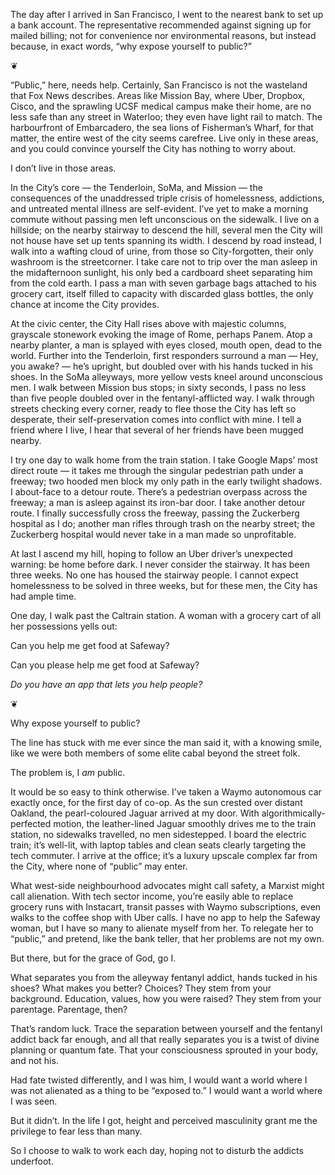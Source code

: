The day after I arrived in San Francisco, I went to the nearest bank to set up a bank account. The representative recommended against signing up for mailed billing; not for convenience nor environmental reasons, but instead because, in exact words, “why expose yourself to public?”

❦

“Public,” here, needs help. Certainly, San Francisco is not the wasteland that Fox News describes. Areas like Mission Bay, where Uber, Dropbox, Cisco, and the sprawling UCSF medical campus make their home, are no less safe than any street in Waterloo; they even have light rail to match. The harbourfront of Embarcadero, the sea lions of Fisherman’s Wharf, for that matter, the entire west of the city seems carefree. Live only in these areas, and you could convince yourself the City has nothing to worry about.

I don’t live in those areas.

In the City’s core — the Tenderloin, SoMa, and Mission — the consequences of the unaddressed triple crisis of homelessness, addictions, and untreated mental illness are self-evident. I’ve yet to make a morning commute without passing men left unconscious on the sidewalk. I live on a hillside; on the nearby stairway to descend the hill, several men the City will not house have set up tents spanning its width. I descend by road instead, I walk into a wafting cloud of urine, from those so City-forgotten, their only washroom is the streetcorner. I take care not to trip over the man asleep in the midafternoon sunlight, his only bed a cardboard sheet separating him from the cold earth. I pass a man with seven garbage bags attached to his grocery cart, itself filled to capacity with discarded glass bottles, the only chance at income the City provides. 

At the civic center, the City Hall rises above with majestic columns, grayscale stonework evoking the image of Rome, perhaps Panem. Atop a nearby planter, a man is splayed with eyes closed, mouth open, dead to the world. Further into the Tenderloin, first responders surround a man — Hey, you awake? — he’s upright, but doubled over with his hands tucked in his shoes. In the SoMa alleyways, more yellow vests kneel around unconscious men. I walk between Mission bus stops; in sixty seconds, I pass no less than five people doubled over in the fentanyl-afflicted way. I walk through streets checking every corner, ready to flee those the City has left so desperate, their self-preservation comes into conflict with mine. I tell a friend where I live, I hear that several of her friends have been mugged nearby.

I try one day to walk home from the train station. I take Google Maps’ most direct route — it takes me through the singular pedestrian path under a freeway; two hooded men block my only path in the early twilight shadows. I about-face to a detour route. There’s a pedestrian overpass across the freeway; a man is asleep against its iron-bar door. I take another detour route. I finally successfully cross the freeway, passing the Zuckerberg hospital as I do; another man rifles through trash on the nearby street; the Zuckerberg hospital would never take in a man made so unprofitable. 

At last I ascend my hill, hoping to follow an Uber driver’s unexpected warning: be home before dark. I never consider the stairway. It has been three weeks. No one has housed the stairway people. I cannot expect homelessness to be solved in three weeks, but for these men, the City has had ample time. 

One day, I walk past the Caltrain station. A woman with a grocery cart of all her possessions yells out:

Can you help me get food at Safeway?

Can you please help me get food at Safeway?

_Do you have an app that lets you help people?_

❦

Why expose yourself to public?

The line has stuck with me ever since the man said it, with a knowing smile, like we were both members of some elite cabal beyond the street folk.

The problem is, I _am_ public.

It would be so easy to think otherwise. I’ve taken a Waymo autonomous car exactly once, for the first day of co-op. As the sun crested over distant Oakland, the pearl-coloured Jaguar arrived at my door. With algorithmically-perfected motion, the leather-lined Jaguar smoothly drives me to the train station, no sidewalks travelled, no men sidestepped. I board the electric train; it’s well-lit, with laptop tables and clean seats clearly targeting the tech commuter. I arrive at the office; it’s a luxury upscale complex far from the City, where none of “public” may enter. 

What west-side neighbourhood advocates might call safety, a Marxist might call alienation. With tech sector income, you’re easily able to replace grocery runs with Instacart, transit passes with Waymo subscriptions, even walks to the coffee shop with Uber calls. I have no app to help the Safeway woman, but I have so many to alienate myself from her. To relegate her to “public,” and pretend, like the bank teller, that her problems are not my own.

But there, but for the grace of God, go I.

What separates you from the alleyway fentanyl addict, hands tucked in his shoes? What makes you better? Choices? They stem from your background. Education, values, how you were raised? They stem from your parentage. Parentage, then?

That’s random luck. Trace the separation between yourself and the fentanyl addict back far enough, and all that really separates you is a twist of divine planning or quantum fate. That your consciousness sprouted in your body, and not his.

Had fate twisted differently, and I was him, I would want a world where I was not alienated as a thing to be “exposed to.” I would want a world where I was seen.

But it didn’t. In the life I got, height and perceived masculinity grant me the privilege to fear less than many. 

So I choose to walk to work each day, hoping not to disturb the addicts underfoot.

